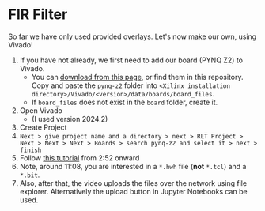 #  FIR Filter

So far we have only used provided overlays. Let's now make our own, using Vivado!

1. If you have not already, we first need to add our board (PYNQ Z2) to Vivado.
    - You can [download from this page](https://www.tulembedded.com/FPGA/ProductsPYNQ-Z2.html#:~:text=Z2%20Board%20File), or find them in this repository. Copy and paste the `pynq-z2` folder into `<Xilinx installation directory>/Vivado/<version>/data/boards/board_files`. 
    - If `board_files` does not exist in the `board` folder, create it.
1. Open Vivado
    - (I used version 2024.2)
1. Create Project
1. `Next > give project name and a directory > next > RLT Project > Next > Next > Next > Boards > search pynq-z2 and select it > next > finish`
1. Follow [this tutorial](https://youtu.be/PwG037LuNvA?si=rXmCiVVOlwD1N3on&t=173) from 2:52 onward
1. Note, around 11:08, you are interested in a `*.hwh` file (**not** `*.tcl`) and a `*.bit`.
1. Also, after that, the video uploads the files over the network using file explorer. Alternatively the upload button in Jupyter Notebooks can be used.

